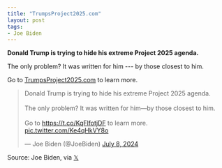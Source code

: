 ```yaml
---
title: "TrumpsProject2025.com"
layout: post
tags:
- Joe Biden
---
```


**Donald Trump is trying to hide his extreme Project 2025 agenda.**

The only problem? It was written for him --- by those closest to him.

Go to [TrumpsProject2025.com](https://joebiden.com/project2025/) to learn more.

<blockquote class="twitter-tweet"><p lang="en" dir="ltr">Donald Trump is trying to hide his extreme Project 2025 agenda.<br /><br />The only problem? It was written for him—by those closest to him. <br /><br />Go to <a href="https://t.co/KqFlfotjDF">https://t.co/KqFlfotjDF</a> to learn more. <a href="https://t.co/Ke4qHkVY8o">pic.twitter.com/Ke4qHkVY8o</a></p>&mdash; Joe Biden (@JoeBiden) <a href="https://twitter.com/JoeBiden/status/1810397469001322587?ref_src=twsrc%5Etfw">July 8, 2024</a></blockquote> <script async src="https://platform.twitter.com/widgets.js" charset="utf-8"></script>

Source: Joe Biden, via [𝕏](https://x.com)
